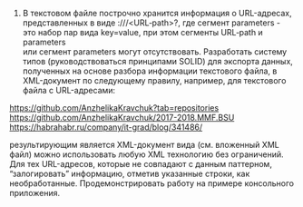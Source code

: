 1. 	В текстовом файле построчно хранится информация о URL-адресах, представленных в виде <scheme>://<host>/<URL‐path>?<parameters>,
где сегмент parameters - это набор пар вида key=value, при этом сегменты URL‐path и parameters  
или сегмент parameters могут отсутствовать. 
Разработать систему типов (руководствоваться принципами SOLID) для экспорта данных, 
полученных на основе разбора информации текстового файла, в XML-документ по следующему правилу, 
например, для текстового файла с URL-адресами:

https://github.com/AnzhelikaKravchuk?tab=repositories
https://github.com/AnzhelikaKravchuk/2017-2018.MMF.BSU
https://habrahabr.ru/company/it-grad/blog/341486/ 


результирующим является XML-документ вида (см. вложенный XML файл) 
можно использовать любую XML технологию без ограничений.
Для тех URL-адресов, которые не совпадают с данным паттерном, “залогировать” информацию, 
отметив указанные строки, как необработанные. 
Продемонстрировать работу на примере консольного приложения.
